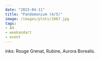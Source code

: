 ```yaml
---
date: "2023-04-11"
title: "Pandemonium (4/5)"
image: /images/plots/1067.jpg
tags:
- A4
- weekandart
- event
---
```


inks: Rouge Grenat, Rubine, Aurora Borealis.